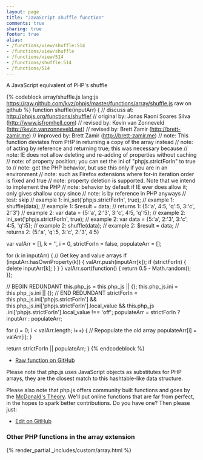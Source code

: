 ```yaml
---
layout: page
title: "JavaScript shuffle function"
comments: true
sharing: true
footer: true
alias:
- /functions/view/shuffle:514
- /functions/view/shuffle
- /functions/view/514
- /functions/shuffle:514
- /functions/514
---
```

<!-- Generated by Rakefile:build -->
A JavaScript equivalent of PHP's shuffle

{% codeblock array/shuffle.js lang:js https://raw.github.com/kvz/phpjs/master/functions/array/shuffle.js raw on github %}
function shuffle(inputArr) {
  //  discuss at: http://phpjs.org/functions/shuffle/
  // original by: Jonas Raoni Soares Silva (http://www.jsfromhell.com)
  //  revised by: Kevin van Zonneveld (http://kevin.vanzonneveld.net)
  //  revised by: Brett Zamir (http://brett-zamir.me)
  // improved by: Brett Zamir (http://brett-zamir.me)
  //        note: This function deviates from PHP in returning a copy of the array instead
  //        note: of acting by reference and returning true; this was necessary because
  //        note: IE does not allow deleting and re-adding of properties without caching
  //        note: of property position; you can set the ini of "phpjs.strictForIn" to true to
  //        note: get the PHP behavior, but use this only if you are in an environment
  //        note: such as Firefox extensions where for-in iteration order is fixed and true
  //        note: property deletion is supported. Note that we intend to implement the PHP
  //        note: behavior by default if IE ever does allow it; only gives shallow copy since
  //        note: is by reference in PHP anyways
  //        test: skip
  //   example 1: ini_set('phpjs.strictForIn', true);
  //   example 1: shuffle(data);
  //   example 1: $result = data;
  //   returns 1: {5:'a', 4:5, 'q':5, 3:'c', 2:'3'}
  //   example 2: var data = {5:'a', 2:'3', 3:'c', 4:5, 'q':5};
  //   example 2: ini_set('phpjs.strictForIn', true);
  //   example 2: var data = {5:'a', 2:'3', 3:'c', 4:5, 'q':5};
  //   example 2: shuffle(data);
  //   example 2: $result = data;
  //   returns 2: {5:'a', 'q':5, 3:'c', 2:'3', 4:5}

  var valArr = [],
    k = '',
    i = 0,
    strictForIn = false,
    populateArr = [];

  for (k in inputArr) { // Get key and value arrays
    if (inputArr.hasOwnProperty(k)) {
      valArr.push(inputArr[k]);
      if (strictForIn) {
        delete inputArr[k];
      }
    }
  }
  valArr.sort(function() {
    return 0.5 - Math.random();
  });

  // BEGIN REDUNDANT
  this.php_js = this.php_js || {};
  this.php_js.ini = this.php_js.ini || {};
  // END REDUNDANT
  strictForIn = this.php_js.ini['phpjs.strictForIn'] && this.php_js.ini['phpjs.strictForIn'].local_value && this.php_js
    .ini['phpjs.strictForIn'].local_value !== 'off';
  populateArr = strictForIn ? inputArr : populateArr;

  for (i = 0; i < valArr.length; i++) { // Repopulate the old array
    populateArr[i] = valArr[i];
  }

  return strictForIn || populateArr;
}
{% endcodeblock %}

 - [Raw function on GitHub](https://github.com/kvz/phpjs/blob/master/functions/array/shuffle.js)

Please note that php.js uses JavaScript objects as substitutes for PHP arrays, they are 
the closest match to this hashtable-like data structure. 

Please also note that php.js offers community built functions and goes by the 
[McDonald's Theory](https://medium.com/what-i-learned-building/9216e1c9da7d). We'll put online 
functions that are far from perfect, in the hopes to spark better contributions. 
Do you have one? Then please just: 

 - [Edit on GitHub](https://github.com/kvz/phpjs/edit/master/functions/array/shuffle.js)


### Other PHP functions in the array extension
{% render_partial _includes/custom/array.html %}
